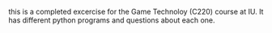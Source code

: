 this is a completed excercise for the Game Technoloy (C220) course at IU. It has different python programs and questions about each one. 